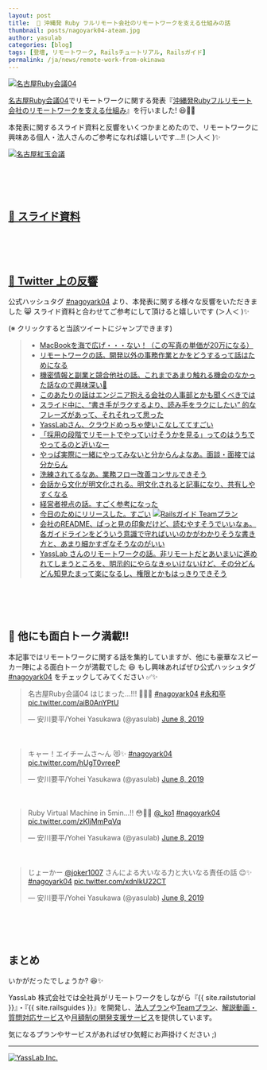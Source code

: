 ```yaml
---
layout: post
title:  🏮 沖縄発 Ruby フルリモート会社のリモートワークを支える仕組みの話
thumbnail: posts/nagoyark04-ateam.jpg
author: yasulab
categories: [blog]
tags: [登壇, リモートワーク, Railsチュートリアル, Railsガイド]
permalink: /ja/news/remote-work-from-okinawa
---
```


[![名古屋Ruby会議04](/img/posts/nagoyark04-ateam.jpg)](https://twitter.com/yasulab/status/1137221480779882496)

[名古屋Ruby会議04](http://regional-gh.rubykaigi.org/nagoya04/)でリモートワークに関する発表『[沖縄発Rubyフルリモート会社のリモートワークを支える仕組み](https://speakerdeck.com/yasslab/remote-first-company)』を行いました! 😆🎉✨ 

本発表に関するスライド資料と反響をいくつかまとめたので、リモートワークに興味ある個人・法人さんのご参考になれば嬉しいです...!! (＞人＜ )✨

[![名古屋紅玉会議](/img/posts/nagoyark04-flags.jpg)](http://regional-gh.rubykaigi.org/nagoya04/)

<div style="margin-bottom: 100px;"></div>

## [📜 スライド資料](https://speakerdeck.com/yasslab/remote-first-company)

<div style="margin-bottom: 100px;">
  <script async class="speakerdeck-embed" data-id="cf1cd6f115924b4cace9b825fe474198" data-ratio="1.33333333333333" src="//speakerdeck.com/assets/embed.js"></script>
</div>

## [🐣 Twitter 上の反響](https://twitter.com/hashtag/nagoyark04)

公式ハッシュタグ [#nagoyark04](https://twitter.com/hashtag/nagoyark04) より、本発表に関する様々な反響をいただきました 😸 スライド資料と合わせてご参考にして頂けると嬉しいです (＞人＜ )✨

(※ クリックすると当該ツイートにジャンプできます)

> - [MacBookを海で広げ・・・ない！（この写真の単価が20万になる）](https://twitter.com/corocn/status/1137174356079939584?s=21)
> - [リモートワークの話。開発以外の事務作業とかをどうするって話はためになる](https://twitter.com/inocof/status/1137176225808506880?s=21)
> - [機密情報と副業と競合他社の話。これまであまり触れる機会のなかった話なので興味深い👀](https://twitter.com/color_box/status/1137176594810777600?s=21)
> - [このあたりの話はエンジニア抱える会社の人事部とかも聞くべきでは](https://twitter.com/y_s______731/status/1137177601263321089?s=21)
> - [スライド中に、“書き手がラクするより、読み手をラクにしたい” 的なフレーズがあって、それそれって思った](https://twitter.com/yoshi_hirano/status/1137177648893849602?s=21)
> - [YassLabさん、クラウドめっちゃ使いこなしててすごい](https://twitter.com/moaieee/status/1137177711170842624?s=21)
> - [「採用の段階でリモートでやっていけそうかを見る」ってのはうちでやってるのと近いなー](https://twitter.com/kokuyouwind/status/1137177409906569216)
> - [やっぱ実際に一緒にやってみないと分からんよなあ。面談・面接では分からん](https://twitter.com/joker1007/status/1137177221813063680)
> - [洗練されてるなあ。業務フロー改善コンサルできそう](https://twitter.com/joker1007/status/1137177866787991553?s=21)
> - [会話から文化が明文化される。明文化されると記事になり、共有しやすくなる](https://twitter.com/color_box/status/1137177892599652352)
> - [経営者視点の話。すごく参考になった](https://twitter.com/_suima_/status/1137177926858788865?s=21)
> - [今日のためにリリースした。すごい](https://twitter.com/_suima_/status/1137178437418831873?s=21)
>   [![Railsガイド Teamプラン](/img/posts/guides-team-top.png)](https://railsguides.jp/team)
> - [会社のREADME、ぱっと見の印象だけど、読むやすそうでいいなぁ。各ガイドラインをどういう意識で守ればいいのかがわかりそうな書き方と、あまり細かすぎなそうなのがいい](https://twitter.com/publichtml/status/1137178557048807424?s=21)
> - [YassLab さんのリモートワークの話。非リモートだとあいまいに進めれてしまうところを、明示的にやらなきゃいけないけど、その分どんどん知見たまって楽になるし、権限とかもはっきりできそう](https://twitter.com/labocho/status/1137178887857758208?s=21)

<div style="margin-bottom: 100px;"></div>


## 💎 他にも面白トーク満載!!

本記事ではリモートワークに関する話を集約していますが、他にも豪華なスピーカー陣による面白トークが満載でした 😆 もし興味あればぜひ公式ハッシュタグ [#nagoyark04](https://twitter.com/hashtag/nagoyark04) をチェックしてみてください ✅✨

<blockquote class="twitter-tweet" data-lang="en"><p lang="ja" dir="ltr">名古屋Ruby会議04 はじまった...!!! 🤣💎✨ <a href="https://twitter.com/hashtag/nagoyark04?src=hash&amp;ref_src=twsrc%5Etfw">#nagoyark04</a> <a href="https://twitter.com/hashtag/%E6%B0%B8%E5%92%8C%E4%BA%AD?src=hash&amp;ref_src=twsrc%5Etfw">#永和亭</a> <a href="https://t.co/aiB0AnYPtU">pic.twitter.com/aiB0AnYPtU</a></p>&mdash; 安川要平/Yohei Yasukawa (@yasulab) <a href="https://twitter.com/yasulab/status/1137167257510076417?ref_src=twsrc%5Etfw">June 8, 2019</a></blockquote>

<div style="margin-bottom: 50px;"></div>

<blockquote class="twitter-tweet" data-lang="en"><p lang="ja" dir="ltr">キャー！エイチームさ〜ん 😻✨ <a href="https://twitter.com/hashtag/nagoyark04?src=hash&amp;ref_src=twsrc%5Etfw">#nagoyark04</a> <a href="https://t.co/hUgT0vreeP">pic.twitter.com/hUgT0vreeP</a></p>&mdash; 安川要平/Yohei Yasukawa (@yasulab) <a href="https://twitter.com/yasulab/status/1137221480779882496?ref_src=twsrc%5Etfw">June 8, 2019</a></blockquote>

<div style="margin-bottom: 50px;"></div>

<blockquote class="twitter-tweet" data-lang="en"><p lang="en" dir="ltr">Ruby Virtual Machine in 5min...!! 😳💎✨ <a href="https://twitter.com/_ko1?ref_src=twsrc%5Etfw">@_ko1</a>  <a href="https://twitter.com/hashtag/nagoyark04?src=hash&amp;ref_src=twsrc%5Etfw">#nagoyark04</a> <a href="https://t.co/zKljMmPqVq">pic.twitter.com/zKljMmPqVq</a></p>&mdash; 安川要平/Yohei Yasukawa (@yasulab) <a href="https://twitter.com/yasulab/status/1137228720077361152?ref_src=twsrc%5Etfw">June 8, 2019</a></blockquote>

<div style="margin-bottom: 50px;"></div>

<blockquote class="twitter-tweet" data-lang="en"><p lang="ja" dir="ltr">じょーかー <a href="https://twitter.com/joker1007?ref_src=twsrc%5Etfw">@joker1007</a> さんによる大いなる力と大いなる責任の話 😌✨ <a href="https://twitter.com/hashtag/nagoyark04?src=hash&amp;ref_src=twsrc%5Etfw">#nagoyark04</a> <a href="https://t.co/xdnIkU22CT">pic.twitter.com/xdnIkU22CT</a></p>&mdash; 安川要平/Yohei Yasukawa (@yasulab) <a href="https://twitter.com/yasulab/status/1137230678959902720?ref_src=twsrc%5Etfw">June 8, 2019</a></blockquote>

<div style="margin-bottom: 100px;"></div>

## まとめ

いかがだったでしょうか? 😆✨

YassLab 株式会社では全社員がリモートワークをしながら『{{ site.railstutorial }}』・『{{ site.railsguides }}』を開発し、[法人プラン](https://railstutorial.jp/business)や[Teamプラン](https://railsguides.jp/team)、[解説動画・質問対応サービス](https://railstutorial.jp/#service)や[月額制の開発支援サービス](/ja/agile)を提供しています。

気になるプランやサービスがあればぜひ気軽にお声掛けください ;)

-----

[![YassLab Inc.](/img/logos/800x200.png)](/)


